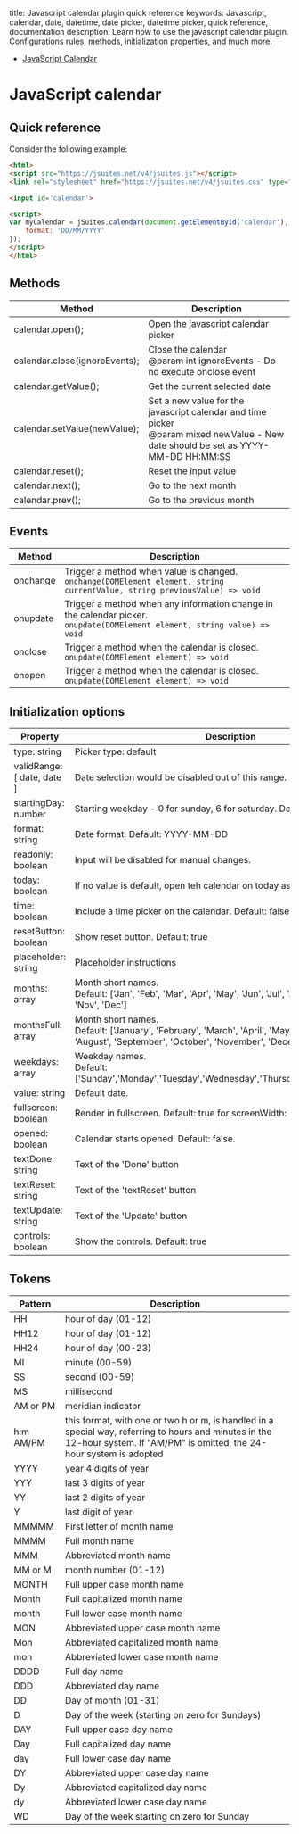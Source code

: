title: Javascript calendar plugin quick reference
keywords: Javascript, calendar, date, datetime, date picker, datetime picker, quick reference, documentation
description: Learn how to use the javascript calendar plugin. Configurations rules, methods, initialization properties, and much more.

* [JavaScript Calendar](/docs/v4/javascript-calendar)

JavaScript calendar
===================

Quick reference
---------------

Consider the following example:

```html
<html>
<script src="https://jsuites.net/v4/jsuites.js"></script>
<link rel="stylesheet" href="https://jsuites.net/v4/jsuites.css" type="text/css" />

<input id='calendar'>

<script>
var myCalendar = jSuites.calendar(document.getElementById('calendar'), {
    format: 'DD/MM/YYYY'
});
</script>
</html>
```

  
  

Methods
-------

| Method | Description |
| --- | --- |
| calendar.open(); | Open the javascript calendar picker |
| calendar.close(ignoreEvents); | Close the calendar  <br>@param int ignoreEvents - Do no execute onclose event |
| calendar.getValue(); | Get the current selected date |
| calendar.setValue(newValue); | Set a new value for the javascript calendar and time picker  <br>@param mixed newValue - New date should be set as YYYY-MM-DD HH:MM:SS |
| calendar.reset(); | Reset the input value |
| calendar.next(); | Go to the next month |
| calendar.prev(); | Go to the previous month |

  
  

Events
------

| Method | Description |
| --- | --- |
| onchange | Trigger a method when value is changed.  <br>`onchange(DOMElement element, string currentValue, string previousValue) => void` |
| onupdate | Trigger a method when any information change in the calendar picker.  <br>`onupdate(DOMElement element, string value) => void` |
| onclose | Trigger a method when the calendar is closed.  <br>`onupdate(DOMElement element) => void` |
| onopen | Trigger a method when the calendar is closed.  <br>`onupdate(DOMElement element) => void` |

  
  

Initialization options
----------------------

| Property | Description |
| --- | --- |
| type: string | Picker type: default | year-month-picker. Default: default |
| validRange: [ date, date ] | Date selection would be disabled out of this range. Default: null |
| startingDay: number | Starting weekday - 0 for sunday, 6 for saturday. Default: 0 (Sunday) |
| format: string | Date format. Default: YYYY-MM-DD |
| readonly: boolean | Input will be disabled for manual changes. |
| today: boolean | If no value is default, open teh calendar on today as default. Default: false |
| time: boolean | Include a time picker on the calendar. Default: false |
| resetButton: boolean | Show reset button. Default: true |
| placeholder: string | Placeholder instructions |
| months: array | Month short names.  <br>Default: ['Jan', 'Feb', 'Mar', 'Apr', 'May', 'Jun', 'Jul', 'Aug', 'Sep', 'Oct', 'Nov', 'Dec'] |
| monthsFull: array | Month short names.  <br>Default: ['January', 'February', 'March', 'April', 'May', 'June', 'July', 'August', 'September', 'October', 'November', 'December'] |
| weekdays: array | Weekday names.  <br>Default: ['Sunday','Monday','Tuesday','Wednesday','Thursday','Friday','Saturday'] |
| value: string | Default date. |
| fullscreen: boolean | Render in fullscreen. Default: true for screenWidth: 800px |
| opened: boolean | Calendar starts opened. Default: false. |
| textDone: string | Text of the 'Done' button |
| textReset: string | Text of the 'textReset' button |
| textUpdate: string | Text of the 'Update' button |
| controls: boolean | Show the controls. Default: true |

  
  

Tokens
------

| Pattern | Description |
| --- | --- |
| HH  | hour of day (01-12) |
| HH12 | hour of day (01-12) |
| HH24 | hour of day (00-23) |
| MI  | minute (00-59) |
| SS  | second (00-59) |
| MS  | millisecond |
| AM or PM | meridian indicator |
| h:m AM/PM | this format, with one or two h or m, is handled in a special way, referring to hours and minutes in the 12-hour system. If "AM/PM" is omitted, the 24-hour system is adopted |
| YYYY | year 4 digits of year |
| YYY | last 3 digits of year |
| YY  | last 2 digits of year |
| Y   | last digit of year |
| MMMMM | First letter of month name |
| MMMM | Full month name |
| MMM | Abbreviated month name |
| MM or M | month number (01-12) |
| MONTH | Full upper case month name |
| Month | Full capitalized month name |
| month | Full lower case month name |
| MON | Abbreviated upper case month name |
| Mon | Abbreviated capitalized month name |
| mon | Abbreviated lower case month name |
| DDDD | Full day name |
| DDD | Abbreviated day name |
| DD  | Day of month (01-31) |
| D   | Day of the week (starting on zero for Sundays) |
| DAY | Full upper case day name |
| Day | Full capitalized day name |
| day | Full lower case day name |
| DY  | Abbreviated upper case day name |
| Dy  | Abbreviated capitalized day name |
| dy  | Abbreviated lower case day name |
| WD  | Day of the week starting on zero for Sunday |
